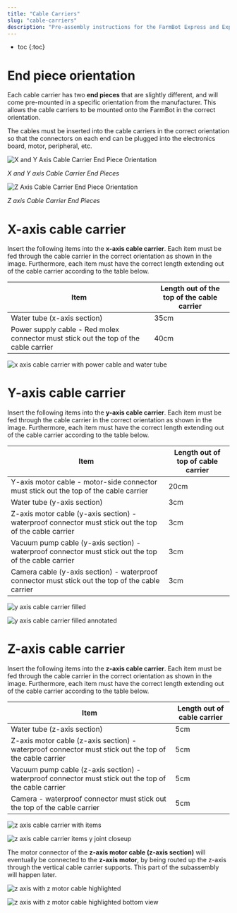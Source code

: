 ```yaml
---
title: "Cable Carriers"
slug: "cable-carriers"
description: "Pre-assembly instructions for the FarmBot Express and Express XL cable carriers"
---
```


* toc
{:toc}

# End piece orientation
Each cable carrier has two **end pieces** that are slightly different, and will come pre-mounted in a specific orientation from the manufacturer. This allows the cable carriers to be mounted onto the FarmBot in the correct orientation.

The cables must be inserted into the cable carriers in the correct orientation so that the connectors on each end can be plugged into the electronics board, motor, peripheral, etc.

![X and Y Axis Cable Carrier End Piece Orientation](_images/x_and_y_axis_cable_carrier_end_piece_orientation.jpg)

_X and Y axis Cable Carrier End Pieces_



![Z Axis Cable Carrier End Piece Orientation](_images/z_axis_cable_carrier_end_piece_orientation.jpg)

_Z axis Cable Carrier End Pieces_

# X-axis cable carrier
Insert the following items into the **x-axis cable carrier**. Each item must be fed through the cable carrier in the correct orientation as shown in the image. Furthermore, each item must have the correct length extending out of the cable carrier according to the table below.

|Item                          |Length out of the top of the cable carrier|
|------------------------------|------------------------------|
|Water tube (x-axis section)   |35cm
|Power supply cable - Red molex connector must stick out the top of the cable carrier|40cm



![x axis cable carrier with power cable and water tube](_images/x_axis_cable_carrier_with_power_cable_and_water_tube.png)

# Y-axis cable carrier
Insert the following items into the **y-axis cable carrier**. Each item must be fed through the cable carrier in the correct orientation as shown in the image. Furthermore, each item must have the correct length extending out of the cable carrier according to the table below.

|Item                          |Length out of top of cable carrier|
|------------------------------|------------------------------|
|Y-axis motor cable - motor-side connector must stick out the top of the cable carrier|20cm
|Water tube (y-axis section)   |3cm
|Z-axis motor cable (y-axis section) - waterproof connector must stick out the top of the cable carrier|3cm
|Vacuum pump cable (y-axis section) - waterproof connector must stick out the top of the cable carrier|3cm
|Camera cable (y-axis section) - waterproof connector must stick out the top of the cable carrier|3cm



![y axis cable carrier filled](_images/y_axis_cable_carrier_filled.png)



![y axis cable carrier filled annotated](_images/y_axis_cable_carrier_filled_annotated.png)

# Z-axis cable carrier
Insert the following items into the **z-axis cable carrier**. Each item must be fed through the cable carrier in the correct orientation as shown in the image. Furthermore, each item must have the correct length extending out of the cable carrier according to the table below.

|Item                          |Length out of cable carrier   |
|------------------------------|------------------------------|
|Water tube (z-axis section)   |5cm
|Z-axis motor cable (z-axis section) - waterproof connector must stick out the top of the cable carrier|5cm
|Vacuum pump cable (z-axis section) - waterproof connector must stick out the top of the cable carrier|5cm
|Camera - waterproof connector must stick out the top of the cable carrier|5cm



![z axis cable carrier with items](_images/z_axis_cable_carrier_with_items.png)



![z axis cable carrier items y joint closeup](_images/z_axis_cable_carrier_items_y_joint_closeup.png)

The motor connector of the **z-axis motor cable (z-axis section)** will eventually be connected to the **z-axis motor**, by being routed up the z-axis through the vertical cable carrier supports. This part of the subassembly will happen later.

![z axis with z motor cable highlighted](_images/z_axis_with_z_motor_cable_highlighted.png)



![z axis with z motor cable highlighted bottom view](_images/z_axis_with_z_motor_cable_highlighted_bottom_view.png)




